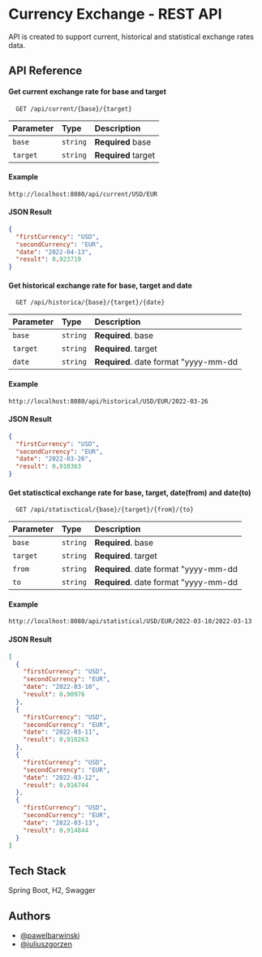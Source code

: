 
# Currency Exchange - REST API

API is created to support current, historical and statistical exchange rates data.


## API Reference

#### Get current exchange rate for base and target

```http
  GET /api/current/{base}/{target}
```

| Parameter | Type     | Description                |
| :-------- | :------- | :------------------------- |
| `base`    | `string` | **Required** base          |
| `target`  | `string` | **Required** target        |

#### Example
```http
http://localhost:8080/api/current/USD/EUR
```
#### JSON Result
```json
{
  "firstCurrency": "USD",
  "secondCurrency": "EUR",
  "date": "2022-04-13",
  "result": 0.923719
}
```

#### Get historical exchange rate for base, target and date

```http
  GET /api/historica/{base}/{target}/{date}
```

| Parameter | Type     | Description                       |
| :-------- | :------- | :-------------------------------- |
| `base`      | `string` | **Required**. base |
| `target`      | `string` | **Required**. target |
| `date`      | `string` | **Required**. date format "yyyy-mm-dd |

#### Example
```http
http://localhost:8080/api/historical/USD/EUR/2022-03-26
```
#### JSON Result
```json
{
  "firstCurrency": "USD",
  "secondCurrency": "EUR",
  "date": "2022-03-26",
  "result": 0.910363
}
```

#### Get statisctical exchange rate for base, target, date(from) and date(to)

```http
  GET /api/statisctical/{base}/{target}/{from}/{to}
```

| Parameter | Type     | Description                       |
| :-------- | :------- | :-------------------------------- |
| `base`      | `string` | **Required**. base |
| `target`      | `string` | **Required**. target |
| `from`      | `string` | **Required**. date format "yyyy-mm-dd |
| `to`      | `string` | **Required**. date format "yyyy-mm-dd |

#### Example
```http
http://localhost:8080/api/statistical/USD/EUR/2022-03-10/2022-03-13
```
#### JSON Result
```json
[
  {
    "firstCurrency": "USD",
    "secondCurrency": "EUR",
    "date": "2022-03-10",
    "result": 0.90976
  },
  {
    "firstCurrency": "USD",
    "secondCurrency": "EUR",
    "date": "2022-03-11",
    "result": 0.916263
  },
  {
    "firstCurrency": "USD",
    "secondCurrency": "EUR",
    "date": "2022-03-12",
    "result": 0.916744
  },
  {
    "firstCurrency": "USD",
    "secondCurrency": "EUR",
    "date": "2022-03-13",
    "result": 0.914844
  }
]
```
## Tech Stack

Spring Boot, H2, Swagger


## Authors

- [@pawelbarwinski](https://github.com/PawelB-93)
- [@juliuszgorzen](https://github.com/Juliusz-G)

